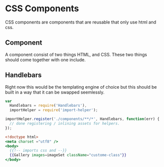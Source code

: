 # CSS Components

CSS components are components that are reusable that only use html and css.

## Component

A component consist of two things HTML, and CSS. These two things should come together with one include.

## Handlebars

Right now this would be the templating engine of choice but this should be built in a way that it can be swapped seemlessly.

```javascript
var
  Handlebars = require('Handlebars'),
  importHelper = require('import-helper');

importHelper.register('./components/**/*', Handlebars, function(err) {
  // done registering / inlining assets for helpers.
});
```

```handlebars
<!doctype html>
<meta charset ="utf8" />
<body>
  {{!-- imports css and --}}
  {{Gallery images=imageSet className="custome-class"}}
</body>
```
